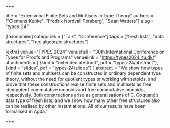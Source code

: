 +++

title = "Extensional Finite Sets and Multisets in Type Theory"
authors = ["Clemens Kupke", "Fredrik Nordvall Forsberg", "Sean Watters"]
slug = "types-24"

[taxonomies]
categories = ["Talk", "Conference"]
tags = ["fresh lists", "data structures", "free algebraic structures"]

[extra]
venue="TYPES 2024"
venuefull = "30th International Conference on Types for Proofs and Programs"
venuelink = "https://types2024.itu.dk/"
attachments = [ {kind = "extended abstract", pdf = "types-24/abstract"}, {kind = "slides", pdf = "types-24/slides"} ]
abstract = "We show how types of finite sets and multisets can be constructed in ordinary dependent type theory, without the need for quotient types or working with setoids, and prove that these constructions realise finite sets and multisets as free idempotent commutative monoids and free commutative monoids, respectively. Both constructions arise as generalisations of C. Coquand’s data type of fresh lists, and we show how many other free structures also can be realised by other instantiations. All of our results have been formalised in Agda."

+++

